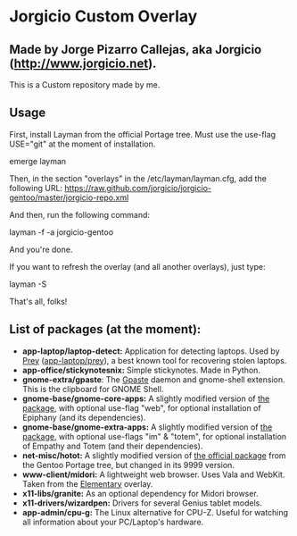 Jorgicio Custom Overlay
=======================

Made by Jorge Pizarro Callejas, aka Jorgicio (http://www.jorgicio.net).
-----------------------------------------------------------------------

This is a Custom repository made by me.

Usage
-----

First, install Layman from the official Portage tree. Must use the use-flag USE="git" at the moment of installation.

emerge layman

Then, in the section "overlays" in the /etc/layman/layman.cfg, add the following URL:
https://raw.github.com/jorgicio/jorgicio-gentoo/master/jorgicio-repo.xml

And then, run the following command:

layman -f -a jorgicio-gentoo

And you're done.

If you want to refresh the overlay (and all another overlays), just type:

layman -S

That's all, folks!

List of packages (at the moment):
---------------------------------

 * **app-laptop/laptop-detect:** Application for detecting laptops. Used by [Prey](http://preyproject.com) ([app-laptop/prey](https://packages.gentoo.org/package/app-laptop/prey)), a best known tool for recovering stolen laptops.
 * **app-office/stickynotesnix:** Simple stickynotes. Made in Python.
 * **gnome-extra/gpaste**: The [Gpaste](http://www.imagination-land.org/posts/2013-10-22-gpaste-3.2.2-released.html) daemon and gnome-shell extension. This is the clipboard for GNOME Shell.
 * **gnome-base/gnome-core-apps:** A slightly modified version of [the package](https://packages.gentoo.org/package/gnome-base/gnome-core-apps), with optional use-flag "web", for optional installation of Epiphany (and its dependencies).
 * **gnome-base/gnome-extra-apps:** A slightly modified version of [the package](https://packages.gentoo.org/package/gnome-base/gnome-extra-apps), with optional use-flags "im" & "totem", for optional installation of Empathy and Totem (and their dependencies). 
 * **net-misc/hotot:** A slightly modified version of [the official package](https://packages.gentoo.org/package/net-misc/hotot) from the Gentoo Portage tree, but changed in its 9999 version.
 * **www-client/midori:** A lightweight web browser. Uses Vala and WebKit. Taken from the [Elementary](https://github.com/pimvullers/elementary) overlay.
 * **x11-libs/granite:** As an optional dependency for Midori browser.
 * **x11-drivers/wizardpen:** Drivers for several Genius tablet models.
 * **app-admin/cpu-g:** The Linux alternative for CPU-Z. Useful for watching all information about your PC/Laptop's hardware.
